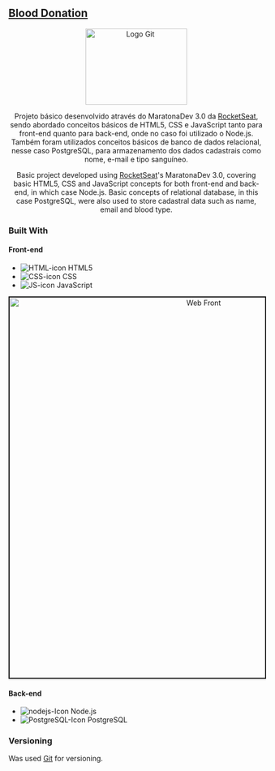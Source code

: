 ## [Blood Donation](https://github.com/jonhoffmam/blood_donation)

<p align="center">
   <a href="https://git-scm.com/">
      <img src="https://user-images.githubusercontent.com/46982925/77604180-a48afd00-6ef0-11ea-8c02-4dfec0160aa6.png" alt="Logo Git" width="200px" height="150px">
   </a></br>
</p>
<p align="center">
   Projeto básico desenvolvido através do MaratonaDev 3.0 da <a href="https://rocketseat.com.br/" target="_blank"> RocketSeat</a>, sendo abordado conceitos básicos de HTML5, CSS e JavaScript tanto para front-end quanto para back-end, onde no caso foi utilizado o Node.js. Também foram utilizados conceitos básicos de banco de dados relacional, nesse caso PostgreSQL, para armazenamento dos dados cadastrais como nome, e-mail e tipo sanguíneo.      
</p>

<p align="center">
   Basic project developed using <a href="https://rocketseat.com.br/" target="_blank">RocketSeat</a>'s MaratonaDev 3.0, covering basic HTML5, CSS and JavaScript concepts for both front-end and back-end, in which case Node.js. Basic concepts of relational database, in this case PostgreSQL, were also used to store cadastral data such as name, email and blood type.
</p>

### Built With

#### Front-end

- ![HTML-icon](https://user-images.githubusercontent.com/46982925/77609550-08b4bd80-6eff-11ea-80ff-335bf3310858.png) HTML5
- ![CSS-icon](https://user-images.githubusercontent.com/46982925/77609575-1a966080-6eff-11ea-907f-65834e10d065.png) CSS
- ![JS-icon](https://user-images.githubusercontent.com/46982925/77609600-26822280-6eff-11ea-9439-0efa8258b6b7.png) JavaScript

<p align="center">
   <img src="https://user-images.githubusercontent.com/46982925/77611251-97c3d480-6f03-11ea-8cd8-e0d7f30f6434.PNG" alt="Web Front" width="750px" border="2px">
</p>

#### Back-end

- ![nodejs-Icon](https://user-images.githubusercontent.com/46982925/77610015-4cf48d80-6f00-11ea-9392-afa039d3490d.png) Node.js
- ![PostgreSQL-Icon](https://user-images.githubusercontent.com/46982925/77610560-cf318180-6f01-11ea-9148-5e1c4db48ffa.png) PostgreSQL

### Versioning
Was used [Git](https://git-scm.com/) for versioning.